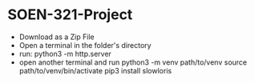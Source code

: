 # SOEN-321-Project

- Download as a Zip File
- Open a terminal in the folder's directory
- run:
  python3 -m http.server
- open another terminal and run
  python3 -m venv path/to/venv
  source path/to/venv/bin/activate
  pip3 install slowloris  
